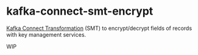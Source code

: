 # kafka-connect-smt-encrypt

[Kafka Connect Transformation](https://kafka.apache.org/documentation/#connect_transforms) (SMT) to encrypt/decrypt fields of records with key management services.

WIP
